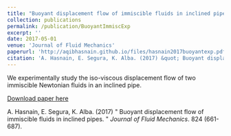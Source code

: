 ```yaml
---
title: "Buoyant displacement flow of immiscible fluids in inclined pipes"
collection: publications
permalink: /publication/BuoyantImmiscExp
excerpt: ''
date: 2017-05-01
venue: 'Journal of Fluid Mechanics'
paperurl: 'http://aqibhasnain.github.io/files/hasnain2017buoyantexp.pdf'
citation: 'A. Hasnain, E. Segura, K. Alba. (2017) &quot; Buoyant displacement flow of immiscible fluids in inclined pipes. &quot; <i>Journal of Fluid Mechanics</i>. 824 (661-687).'
---
```

We experimentally study the iso-viscous displacement flow of two immiscible Newtonian fluids in an inclined pipe.

[Download paper here](http://aqibhasnain.github.io/files/hasnain2017buoyantexp.pdf)

A. Hasnain, E. Segura, K. Alba. (2017) &quot; Buoyant displacement flow of immiscible fluids in inclined pipes. &quot; <i>Journal of Fluid Mechanics</i>. 824 (661-687).